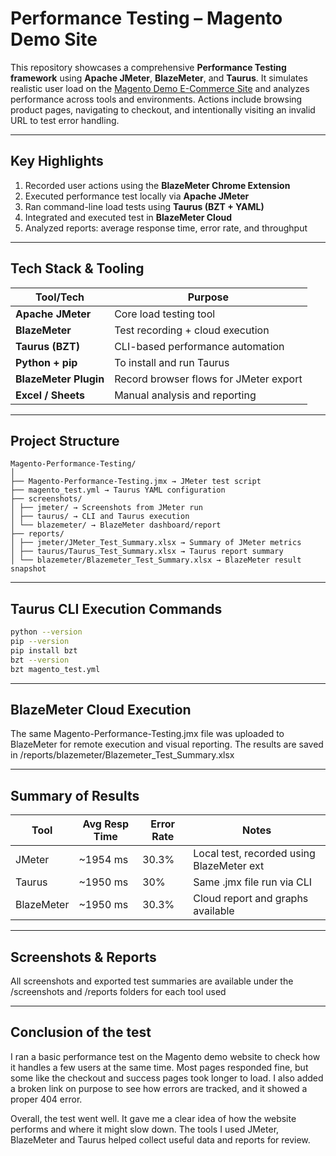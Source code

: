 # Performance Testing – Magento Demo Site

This repository showcases a comprehensive **Performance Testing framework** using **Apache JMeter**, **BlazeMeter**, and **Taurus**. It simulates realistic user load on the [Magento Demo E-Commerce Site](https://magento.softwaretestingboard.com/) and analyzes performance across tools and environments. Actions include browsing product pages, navigating to checkout, and intentionally visiting an invalid URL to test error handling. 

---

## Key Highlights

1. Recorded user actions using the **BlazeMeter Chrome Extension**
2. Executed performance test locally via **Apache JMeter**
3. Ran command-line load tests using **Taurus (BZT + YAML)**
4. Integrated and executed test in **BlazeMeter Cloud**
5. Analyzed reports: average response time, error rate, and throughput

---

## Tech Stack & Tooling

| Tool/Tech            | Purpose                                |
|----------------------|----------------------------------------|
| **Apache JMeter**    | Core load testing tool                 |
| **BlazeMeter**       | Test recording + cloud execution       |
| **Taurus (BZT)**     | CLI-based performance automation       |
| **Python + pip**     | To install and run Taurus              |
| **BlazeMeter Plugin**| Record browser flows for JMeter export |
| **Excel / Sheets**   | Manual analysis and reporting          |

---

## Project Structure

```
Magento-Performance-Testing/
│
├── Magento-Performance-Testing.jmx → JMeter test script
├── magento_test.yml → Taurus YAML configuration
├── screenshots/
│ ├── jmeter/ → Screenshots from JMeter run
│ ├── taurus/ → CLI and Taurus execution
│ └── blazemeter/ → BlazeMeter dashboard/report
├── reports/
│ ├── jmeter/JMeter_Test_Summary.xlsx → Summary of JMeter metrics
│ ├── taurus/Taurus_Test_Summary.xlsx → Taurus report summary
│ └── blazemeter/Blazemeter_Test_Summary.xlsx → BlazeMeter result snapshot
```

---

## Taurus CLI Execution Commands

```bash
python --version
pip --version
pip install bzt
bzt --version
bzt magento_test.yml
```

---

## BlazeMeter Cloud Execution

The same Magento-Performance-Testing.jmx file was uploaded to BlazeMeter for remote execution and visual reporting. The results are saved in /reports/blazemeter/Blazemeter_Test_Summary.xlsx

---

## Summary of Results

| Tool       | Avg Resp Time | Error Rate | Notes                                     |
| ---------- | ------------- | ---------- | ----------------------------------------- |
| JMeter     | \~1954 ms     | 30.3%      | Local test, recorded using BlazeMeter ext |
| Taurus     | \~1950 ms     | 30%        | Same .jmx file run via CLI                |
| BlazeMeter | \~1950 ms     | 30.3%      | Cloud report and graphs available         |

---

## Screenshots & Reports

All screenshots and exported test summaries are available under the /screenshots and /reports folders for each tool used

---

## Conclusion of the test

I ran a basic performance test on the Magento demo website to check how it handles a few users at the same time. Most pages responded fine, but some like the checkout and success pages took longer to load. I also added a broken link on purpose to see how errors are tracked, and it showed a proper 404 error.

Overall, the test went well. It gave me a clear idea of how the website performs and where it might slow down. The tools I used JMeter, BlazeMeter and Taurus helped collect useful data and reports for review.
